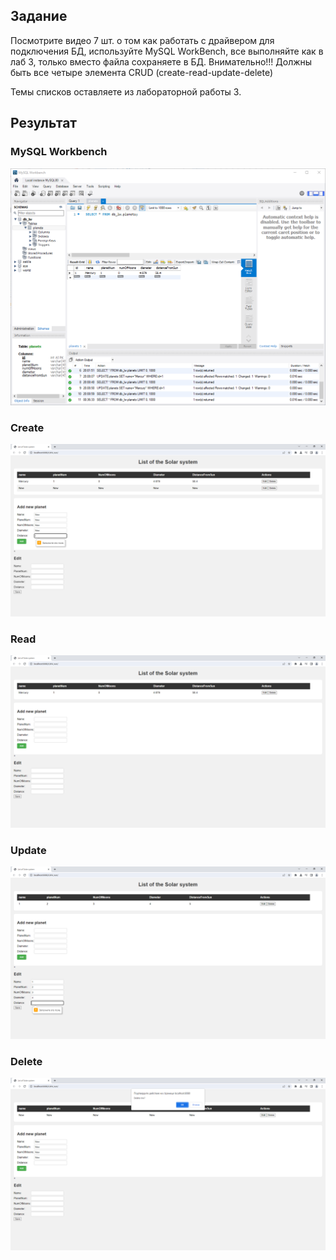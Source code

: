 ## Задание
Посмотрите видео 7 шт. о том как работать с драйвером для подключения БД, используйте MySQL WorkBench, все выполняйте как в лаб 3, только вместо файла сохраняете в БД. Внимательно!!! Должны быть все четыре элемента CRUD (create-read-update-delete)

Темы списков оставляете из лабораторной работы 3.

## Результат
### MySQL Workbench
[![Результат](./LW4_read_workbench.png)](https://drive.google.com/file/d/1BSLOf02Bhmk3gcpNnNk8WdG1a4DYVtz-/view?usp=sharing)
### Create
[![Результат](./LW4_create.png)](https://drive.google.com/file/d/1BSLOf02Bhmk3gcpNnNk8WdG1a4DYVtz-/view?usp=sharing)
### Read
[![Результат](./LW4_read.png)](https://drive.google.com/file/d/1BSLOf02Bhmk3gcpNnNk8WdG1a4DYVtz-/view?usp=sharing)
### Update
[![Результат](./LW4_update.png)](https://drive.google.com/file/d/1BSLOf02Bhmk3gcpNnNk8WdG1a4DYVtz-/view?usp=sharing)
### Delete
[![Результат](./LW4_delete.png)](https://drive.google.com/file/d/1BSLOf02Bhmk3gcpNnNk8WdG1a4DYVtz-/view?usp=sharing)
